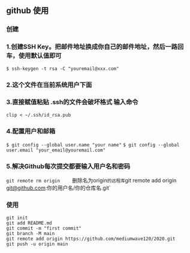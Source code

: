 ## github 使用
### 创建
### 1.创建SSH Key。把邮件地址换成你自己的邮件地址，然后一路回车，使用默认值即可
`$ ssh-keygen -t rsa -C "youremail@xxx.com"`
### 2.这个文件在当前系统用户下面
### 3.直接赋值粘贴 .ssh的文件会破坏格式 输入命令
`clip < ~/.ssh/id_rsa.pub`
### 4.配置用户和邮箱
`$ git config --global user.name "your name"`
`$ git config --global user.email "your_email@youremail.com"`
### 5.解决Github每次提交都要输入用户名和密码
`git remote rm origin    ` 删除名为origin` 的远程库
`git remote add origin git@github.com:你的用户名/你的仓库名.git`

### 使用
```
git init
git add README.md
git commit -m "first commit"
git branch -M main
git remote add origin https://github.com/mediumwave120/2020.git
git push -u origin main
```